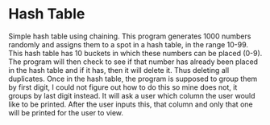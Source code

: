 # Hash Table
Simple hash table using chaining. This program generates 1000 numbers randomly and assigns them to a spot in a hash table, in the range 10-99. This hash table has 10 buckets in which these numbers can be placed (0-9). The program will then check to see if that number has already been placed in the hash table and if it has, then it will delete it. Thus deleting all duplicates. Once in the hash table, the program is supposed to group them by first digit, I could not figure out how to do this so mine does not, it groups by last digit instead. It will ask a user which column the user would like to be printed. After the user inputs this, that column and only that one will be printed for the user to view.
